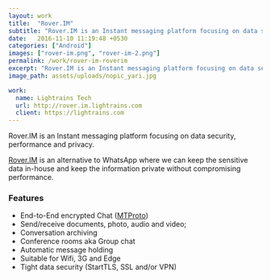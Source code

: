 ```yaml
---
layout: work
title:  "Rover.IM"
subtitle: "Rover.IM is an Instant messaging platform focusing on data security, performance and privacy."
date:   2016-11-10 11:19:48 +0530
categories: ["Android"]
images: ["rover-im.png", "rover-im-2.png"]
permalink: /work/rover-im-roverim
excerpt: "Rover.IM is an Instant messaging platform focusing on data security, performance and privacy."
image_path: assets/uploads/nopic_yari.jpg

work:
  name: Lightrains Tech
  url: http://rover.im.lightrains.com
  client: https://lightrains.com
---
```


Rover.IM is an Instant messaging platform focusing on data security, performance and privacy.

[Rover.IM](http://rover.im.lightrains.com) is an alternative to WhatsApp where we can keep the sensitive data in-house and keep the information private without compromising performance.

### Features
- End-to-End encrypted Chat ([MTProto](https://core.telegram.org/mtproto))
- Send/receive documents, photo, audio and video;
- Conversation archiving
- Conference rooms aka Group chat
- Automatic message holding
- Suitable for Wifi, 3G and Edge
- Tight data security (StartTLS, SSL and/or VPN)
